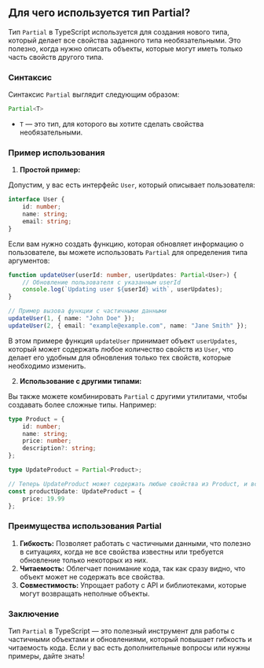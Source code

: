 ## Для чего используется тип Partial?

Тип `Partial` в TypeScript используется для создания нового типа, который делает все свойства заданного типа необязательными. Это полезно, когда нужно описать объекты, которые могут иметь только часть свойств другого типа.

### Синтаксис

Синтаксис `Partial` выглядит следующим образом:

```typescript
Partial<T>
```

- `T` — это тип, для которого вы хотите сделать свойства необязательными.

### Пример использования

1. **Простой пример:**

Допустим, у вас есть интерфейс `User`, который описывает пользователя:

```typescript
interface User {
    id: number;
    name: string;
    email: string;
}
```

Если вам нужно создать функцию, которая обновляет информацию о пользователе, вы можете использовать `Partial` для определения типа аргументов:

```typescript
function updateUser(userId: number, userUpdates: Partial<User>) {
    // Обновление пользователя с указанным userId
    console.log(`Updating user ${userId} with`, userUpdates);
}

// Пример вызова функции с частичными данными
updateUser(1, { name: "John Doe" });
updateUser(2, { email: "example@example.com", name: "Jane Smith" });
```

В этом примере функция `updateUser` принимает объект `userUpdates`, который может содержать любое количество свойств из `User`, что делает его удобным для обновления только тех свойств, которые необходимо изменить.

2. **Использование с другими типами:**

Вы также можете комбинировать `Partial` с другими утилитами, чтобы создавать более сложные типы. Например:

```typescript
type Product = {
    id: number;
    name: string;
    price: number;
    description?: string;
};

type UpdateProduct = Partial<Product>;

// Теперь UpdateProduct может содержать любые свойства из Product, и все они необязательны.
const productUpdate: UpdateProduct = {
    price: 19.99
};
```

### Преимущества использования Partial

1. **Гибкость:** Позволяет работать с частичными данными, что полезно в ситуациях, когда не все свойства известны или требуется обновление только некоторых из них.
2. **Читаемость:** Облегчает понимание кода, так как сразу видно, что объект может не содержать все свойства.
3. **Совместимость:** Упрощает работу с API и библиотеками, которые могут возвращать неполные объекты.

### Заключение

Тип `Partial` в TypeScript — это полезный инструмент для работы с частичными объектами и обновлениями, который повышает гибкость и читаемость кода. Если у вас есть дополнительные вопросы или нужны примеры, дайте знать!